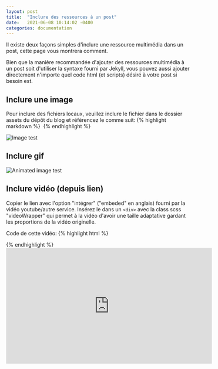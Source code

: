 ```yaml
---
layout: post
title:  "Inclure des ressources à un post"
date:   2021-06-08 10:14:02 -0400
categories: documentation
---
```

Il existe deux façons simples d'inclure une ressource multimédia dans un post, cette page vous montrera comment.

Bien que la manière recommandée d'ajouter des ressources multimédia à un post soit d'utiliser la syntaxe fourni par Jekyll, vous pouvez aussi ajouter directement n'importe quel code html (et scripts) désiré à votre post si besoin est. 

## Inclure une image
Pour inclure des fichiers locaux, veuillez inclure le fichier dans le dossier assets du dépôt du blog et référencez le comme suit:
{% highlight markdown %}
![<Titre de la ressource>]({{site.baseurl}}/assets/res_posts/<ficher-à-inclure.jpg>)
{% endhighlight %}

![Image test]({{site.baseurl}}/assets/res_posts/test-image.jpg)

## Inclure gif
![Animated image test]({{site.baseurl}}/assets/res_posts/test-gif.gif)

## Inclure vidéo (depuis lien)
Copier le lien avec l'option "intégrer" ("embeded" en anglais) fourni par la vidéo youtube/autre service. Insérez le dans un `<div>` avec la class scss "videoWrapper" qui permet à la vidéo d'avoir une taille adaptative gardant les proportions de la vidéo originelle.

Code de cette vidéo:
{% highlight html %}
  <div class="videoWrapper">
    <collez le code copié ici >
  </div>
{% endhighlight %}

<div class="videoWrapper">
  <iframe width="560" height="315" src="https://www.youtube.com/embed/9RHFFeQ2tu4" title="Test vidéo" frameborder="0" allow="accelerometer; autoplay; clipboard-write; encrypted-media; gyroscope; picture-in-picture" allowfullscreen></iframe>
</div>